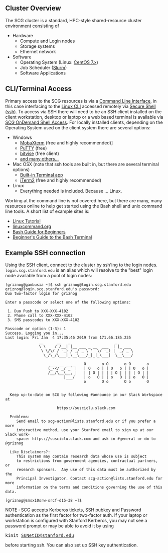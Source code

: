 ## Cluster Overview
The SCG cluster is a standard, HPC-style shared-resource cluster environment consisting of

* Hardware
    * Compute and Login nodes
    * Storage systems
    * Ethernet network
* Software
    * Operating System (Linux: [CentOS 7.x](https://www.centos.org/))
    * Job Scheduler ([Slurm](https://slurm.schedmd.com/overview.html))
    * Software Applications

## CLI/Terminal Access
Primary access to the SCG resources is via a [Command Line
Interface](http://www.linfo.org/command_line_interface.html), in this case
interfacing to the [Linux
CLI](https://lifehacker.com/5633909/who-needs-a-mouse-learn-to-use-the-command-line-for-almost-anything)
accessed remotely via [Secure Shell
(ssh)]([https://en.wikipedia.org/wiki/Secure_Shell). To access via SSH there
will need to be an SSH client installed on the client workstation, desktop or
laptop or a web based terminal is available via [SCG OnDemand Shell
Access](https://ondemand.scg.stanford.edu/pun/sys/shell/ssh/default).  For
locally installed clients, depending on the Operating System used on the client
system there are several options:

* Windows
    * [MobaXterm](https://mobaxterm.mobatek.net/) (free and highly recommended)]
    * [PuTTY](https://www.chiark.greenend.org.uk/~sgtatham/putty/latest.html) (free)
    * [bitvise](https://www.bitvise.com/ssh-client-download) (free client)
    * [and many others...](https://www.htpcbeginner.com/best-ssh-clients-windows-putty-alternatives/)
* Mac OSX (note that ssh tools are built in, but there are several terminal options)
    * [Built-in Terminal app](http://blog.teamtreehouse.com/introduction-to-the-mac-os-x-command-line)
    * [iTerm2](https://www.iterm2.com/) (free and highly recommended) 
* Linux
    * Everything needed is included. Because ... Linux.

Working at the command line is not covered here, but there are many, many
resources online to help get started using the Bash shell and unix command line
tools. A short list of example sites is:

* [Linux Tutorial](https://ryanstutorials.net/linuxtutorial/)
* [linuxcommand.org](http://www.linuxcommand.org/)
* [Bash Guide for Beginners](https://www.tldp.org/LDP/Bash-Beginners-Guide/html/)
* [Beginner's Guide to the Bash Terminal](https://www.youtube.com/watch?v=oxuRxtrO2Ag)


## Example SSH connection
Using the SSH client, connect to the cluster by ssh'ing to the login nodes.
`login.scg.stanford.edu` is an alias which will resolve to the "best" login
node available from a pool of login nodes:

~~~no-highlight
[griznog@gambusia ~]$ ssh griznog@login.scg.stanford.edu
griznog@login.scg.stanford.edu's password: 
Duo two-factor login for griznog 

Enter a passcode or select one of the following options:

 1. Duo Push to XXX-XXX-4102
 2. Phone call to XXX-XXX-4102 
 3. SMS passcodes to XXX-XXX-4102

Passcode or option (1-3): 1
Success. Logging you in...
Last login: Fri Jan  4 17:35:46 2019 from 171.66.185.235
               __      __   _                    _        
               \ \    / /__| |__ ___ _ __  ___  | |_ ___  
                \ \/\/ / -_) / _/ _ \ '  \/ -_) |  _/ _ \ 
                 \_/\_/\___|_\__\___/_|_|_\___|  \__\___/ 
                                                          
                    ___ __ __ _    O       o O       o O       o
                   (_-</ _/ _` |   | O   o | | O   o | | O   o |
                   /__/\__\__, |   | | O | | | | O | | | | O | |
                          |___/    | o   O | | o   O | | o   O |
                                   o       O o       O o       O
              

  Keep up-to-date on SCG by following #announce in our Slack Workspace at

                       https://susciclu.slack.com

  Problems:
     Send email to scg-action@lists.stanford.edu or if you prefer a more
     interactive method, use your Stanford email to sign up at our Slack work-
     space: https://susciclu.slack.com and ask in #general or dm to @griznog

  Like Disclaimers?:
     This system may contain research data whose use is subject 
     to restrictions from government agencies, contractual partners, or 
     research sponsors.  Any use of this data must be authorized by the 
     Principal Investigator. Contact scg-action@lists.stanford.edu for more
     information on the terms and conditions governing the use of this data.

[griznog@smsx10srw-srcf-d15-38 ~]$ 
~~~


NOTE
: SCG accepts Kerberos tickets, SSH pubkey and Password authentication as the
first factor for two-factor auth. If your laptop or workstation is configured
with Stanford Kerberos, you may not see a password prompt or may be able to
avoid it by using <pre>kinit SUNetID@stanford.edu</pre> before starting ssh.
You can also set up SSH key authentication.





